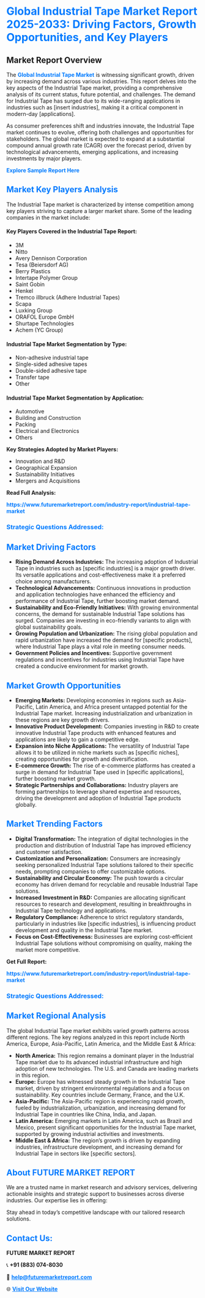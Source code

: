 <h1 style="color: #007BFF;">Global Industrial Tape Market Report 2025-2033: Driving Factors, Growth Opportunities, and Key Players</h1>

<section id="overview">
<h2>Market Report Overview</h2>
<p>The <a href="https://www.futuremarketreport.com/industry-report/industrial-tape-market" style="color: #007BFF; text-decoration: none;"><strong>Global Industrial Tape Market</strong></a> is witnessing significant growth, driven by increasing demand across various industries. This report delves into the key aspects of the Industrial Tape market, providing a comprehensive analysis of its current status, future potential, and challenges. The demand for Industrial Tape has surged due to its wide-ranging applications in industries such as [insert industries], making it a critical component in modern-day [applications].</p>
<p>As consumer preferences shift and industries innovate, the Industrial Tape market continues to evolve, offering both challenges and opportunities for stakeholders. The global market is expected to expand at a substantial compound annual growth rate (CAGR) over the forecast period, driven by technological advancements, emerging applications, and increasing investments by major players.</p>
</section>

<section id="overview">
<p><a href="https://www.futuremarketreport.com/request-sample/reportId=96672" style="color: #007BFF; text-decoration: none;"><strong>Explore Sample Report Here</strong></a></p>
</section>

<section id="key-players">
<h2 style="color: #007BFF;">Market Key Players Analysis</h2>
<p>The Industrial Tape market is characterized by intense competition among key players striving to capture a larger market share. Some of the leading companies in the market include:</p>
<h4>Key Players Covered in the Industrial Tape Report:</h4>
<ul><li>3M</li><li>Nitto</li><li>Avery Dennison Corporation</li><li>Tesa (Beiersdorf AG)</li><li>Berry Plastics</li><li>Intertape Polymer Group</li><li>Saint Gobin</li><li>Henkel</li><li>Tremco illbruck (Adhere Industrial Tapes)</li><li>Scapa</li><li>Luxking Group</li><li>ORAFOL Europe GmbH</li><li>Shurtape Technologies</li><li>Achem (YC Group)</li></ul>
<h4>Industrial Tape Market Segmentation by Type:</h4>
<ul><li>Non-adhesive industrial tape</li><li>Single-sided adhesive tapes</li><li>Double-sided adhesive tape</li><li>Transfer tape</li><li>Other</li></ul>

<h4>Industrial Tape Market Segmentation by Application:</h4>
<ul><li>Automotive</li><li>Building and Construction</li><li>Packing</li><li>Electrical and Electronics</li><li>Others</li></ul>
<p><strong>Key Strategies Adopted by Market Players:</strong></p>
<ul>
<li>Innovation and R&D</li>
<li>Geographical Expansion</li>
<li>Sustainability Initiatives</li>
<li>Mergers and Acquisitions</li>
</ul>
</section>

<section>
<p><strong>Read Full Analysis: </strong></p><a href="https://www.futuremarketreport.com/industry-report/industrial-tape-market" style="color: #007BFF; text-decoration: none;"><strong>https://www.futuremarketreport.com/industry-report/industrial-tape-market</strong></a>
<h3 style="color: #007BFF;">Strategic Questions Addressed:</h3>
</section>

<section id="driving-factors">
<h2 style="color: #007BFF;">Market Driving Factors</h2>
<ul>
<li><strong>Rising Demand Across Industries:</strong> The increasing adoption of Industrial Tape in industries such as [specific industries] is a major growth driver. Its versatile applications and cost-effectiveness make it a preferred choice among manufacturers.</li>
<li><strong>Technological Advancements:</strong> Continuous innovations in production and application technologies have enhanced the efficiency and performance of Industrial Tape, further boosting market demand.</li>
<li><strong>Sustainability and Eco-Friendly Initiatives:</strong> With growing environmental concerns, the demand for sustainable Industrial Tape solutions has surged. Companies are investing in eco-friendly variants to align with global sustainability goals.</li>
<li><strong>Growing Population and Urbanization:</strong> The rising global population and rapid urbanization have increased the demand for [specific products], where Industrial Tape plays a vital role in meeting consumer needs.</li>
<li><strong>Government Policies and Incentives:</strong> Supportive government regulations and incentives for industries using Industrial Tape have created a conducive environment for market growth.</li>
</ul>
</section>

<section id="growth-opportunities">
<h2 style="color: #007BFF;">Market Growth Opportunities</h2>
<ul>
<li><strong>Emerging Markets:</strong> Developing economies in regions such as Asia-Pacific, Latin America, and Africa present untapped potential for the Industrial Tape market. Increasing industrialization and urbanization in these regions are key growth drivers.</li>
<li><strong>Innovative Product Development:</strong> Companies investing in R&D to create innovative Industrial Tape products with enhanced features and applications are likely to gain a competitive edge.</li>
<li><strong>Expansion into Niche Applications:</strong> The versatility of Industrial Tape allows it to be utilized in niche markets such as [specific niches], creating opportunities for growth and diversification.</li>
<li><strong>E-commerce Growth:</strong> The rise of e-commerce platforms has created a surge in demand for Industrial Tape used in [specific applications], further boosting market growth.</li>
<li><strong>Strategic Partnerships and Collaborations:</strong> Industry players are forming partnerships to leverage shared expertise and resources, driving the development and adoption of Industrial Tape products globally.</li>
</ul>
</section>

<section id="trending-factors">
<h2 style="color: #007BFF;">Market Trending Factors</h2>
<ul>
<li><strong>Digital Transformation:</strong> The integration of digital technologies in the production and distribution of Industrial Tape has improved efficiency and customer satisfaction.</li>
<li><strong>Customization and Personalization:</strong> Consumers are increasingly seeking personalized Industrial Tape solutions tailored to their specific needs, prompting companies to offer customizable options.</li>
<li><strong>Sustainability and Circular Economy:</strong> The push towards a circular economy has driven demand for recyclable and reusable Industrial Tape solutions.</li>
<li><strong>Increased Investment in R&D:</strong> Companies are allocating significant resources to research and development, resulting in breakthroughs in Industrial Tape technology and applications.</li>
<li><strong>Regulatory Compliance:</strong> Adherence to strict regulatory standards, particularly in industries like [specific industries], is influencing product development and quality in the Industrial Tape market.</li>
<li><strong>Focus on Cost-Effectiveness:</strong> Businesses are exploring cost-efficient Industrial Tape solutions without compromising on quality, making the market more competitive.</li>
</ul>
</section>

<section>
<p><strong>Get Full Report: </strong></p><a href="https://www.futuremarketreport.com/industry-report/industrial-tape-market" style="color: #007BFF; text-decoration: none;"><strong>https://www.futuremarketreport.com/industry-report/industrial-tape-market</strong></a>
<h3 style="color: #007BFF;">Strategic Questions Addressed:</h3>
</section>


<section id="regional-analysis">
<h2 style="color: #007BFF;">Market Regional Analysis</h2>
<p>The global Industrial Tape market exhibits varied growth patterns across different regions. The key regions analyzed in this report include North America, Europe, Asia-Pacific, Latin America, and the Middle East & Africa:</p>
<ul>
<li><strong>North America:</strong> This region remains a dominant player in the Industrial Tape market due to its advanced industrial infrastructure and high adoption of new technologies. The U.S. and Canada are leading markets in this region.</li>
<li><strong>Europe:</strong> Europe has witnessed steady growth in the Industrial Tape market, driven by stringent environmental regulations and a focus on sustainability. Key countries include Germany, France, and the U.K.</li>
<li><strong>Asia-Pacific:</strong> The Asia-Pacific region is experiencing rapid growth, fueled by industrialization, urbanization, and increasing demand for Industrial Tape in countries like China, India, and Japan.</li>
<li><strong>Latin America:</strong> Emerging markets in Latin America, such as Brazil and Mexico, present significant opportunities for the Industrial Tape market, supported by growing industrial activities and investments.</li>
<li><strong>Middle East & Africa:</strong> The region’s growth is driven by expanding industries, infrastructure development, and increasing demand for Industrial Tape in sectors like [specific sectors].</li>
</ul>
</section>

<footer>
<h2 style="color: #007BFF;">About FUTURE MARKET REPORT</h2>
<p>We are a trusted name in market research and advisory services, delivering actionable insights and strategic support to businesses across diverse industries. Our expertise lies in offering:</p>

<p>Stay ahead in today’s competitive landscape with our tailored research solutions.</p>

<h2 style="color: #007BFF;">Contact Us:</h2>
<p><strong>FUTURE MARKET REPORT</strong></p>
<p>📞 <strong>+91 (883) 074-8030</strong></p>
<p>📧 <strong><a href="mailto:help@futuremarketreport.com" style="color: #007BFF;">help@futuremarketreport.com</a></strong></p>
<p>🌐 <strong><a href="https://www.futuremarketreport.com/" style="color: #007BFF;">Visit Our Website</a></strong></p>
</footer>